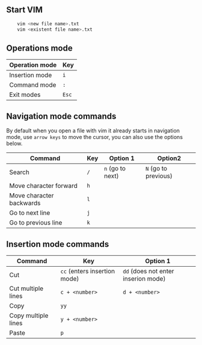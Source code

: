 ## Start VIM
```bash
    vim <new file name>.txt
    vim <existent file name>.txt
```

## Operations mode
|Operation mode|Key|
|--------------|---|
|Insertion mode|`i`|
|Command mode  |`:`|
|Exit modes    |`Esc`|

## Navigation mode commands
By default when you open a file with vim it already starts in navigation mode, use `arrow keys` to move the cursor, you can also use the options below.

|Command|Key|Option 1|Option2|
|-------|---|--------|-------|
|Search |`/`|`n` (go to next)|`N` (go to previous)|
|Move character forward|`h`|||
|Move character backwards|`l`|||
|Go to next line|`j`|||
|Go to previous line|`k`|||

## Insertion mode commands

|Command|Key|Option 1|
|-------|---|--------|
|Cut    |`cc` (enters insertion mode)|`dd` (does not enter inserion mode)|
|Cut multiple lines|`c + <number>`|`d + <number>`|
|Copy|`yy`|
|Copy multiple lines|`y + <number>`|
|Paste|`p`|
